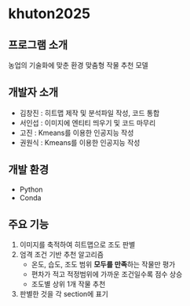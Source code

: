 # khuton2025


## 프로그램 소개
농업의 기술화에 맞춘 환경 맞춤형 작물 추천 모델


## 개발자 소개
+ 김창진 : 히트맵 제작 및 분석파일 작성, 코드 통합
+ 서인섭 : 이미지에 엔티티 띄우기 및 코드 마무리
+ 고진 : Kmeans를 이용한 인공지능 작성
+ 권원식 : Kmeans를 이용한 인공지능 작성


## 개발 환경
+ Python
+ Conda


## 주요 기능
1. 이미지를 축적하여 히트맵으로 조도 판별
2. 엄격 조건 기반 추천 알고리즘
   - 온도, 습도, 조도 범위 **모두를 만족**하는 작물만 평가
   - 편차가 적고 적정범위에 가까운 조건일수록 점수 상승
   - 조도별 상위 1개 작물 추천
3. 판별한 것을 각 section에 표기
